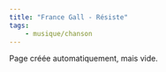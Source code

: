 ```yaml
---
title: "France Gall - Résiste"
tags:
    - musique/chanson
---
```


Page créée automatiquement, mais vide.
